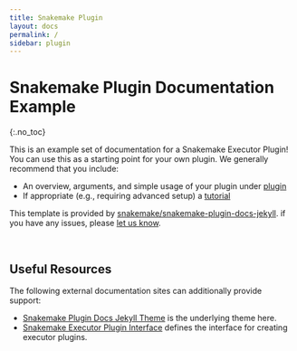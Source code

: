 ```yaml
---
title: Snakemake Plugin
layout: docs
permalink: /
sidebar: plugin
---
```


# Snakemake Plugin Documentation Example

{:.no_toc}

This is an example set of documentation for a Snakemake Executor Plugin! You can use this as a starting point for your own plugin.
We generally recommend that you include:

 - An overview, arguments, and simple usage of your plugin under [plugin](./plugin)
 - If appropriate (e.g., requiring advanced setup) a [tutorial](./tutorial)

This template is provided by [snakemake/snakemake-plugin-docs-jekyll](https://github.com/snakemake/snakemake-plugin-docs-jekyll).
if you have any issues, please [let us know](https://github.com/snakemake/snakemake-plugin-docs-jekyll/issues).

<br>

## Useful Resources

The following external documentation sites can additionally provide support:

 - [Snakemake Plugin Docs Jekyll Theme](https://github.com/snakemake/snakemake-plugin-docs-jekyll) is the underlying theme here.
 - [Snakemake Executor Plugin Interface](https://github.com/snakemake/snakemake-executor-plugin-interface/) defines the interface for creating executor plugins.
